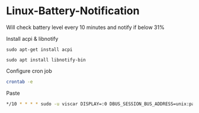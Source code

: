 # Linux-Battery-Notification

Will check battery level every 10 minutes and notify if below 31%

Install acpi & libnotify

```sudo apt-get install acpi```

```sudo apt install libnotify-bin```

Configure cron job 
```bash
crontab -e
```
Paste
```bash
*/10 * * * * sudo -u viscar DISPLAY=:0 DBUS_SESSION_BUS_ADDRESS=unix:path=/run/user/1000/bus /home/viscar/Linux-Battery-Notification/battery-notification.sh
```
